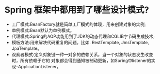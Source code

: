 # Spring 框架中都用到了哪些设计模式?
- 工厂模式:BeanFactory就是简单工厂模式的体现，用来创建对象的实例;
- 单例模式:Bean默认为单例模式。
- 代理模式:Spring的AOP功能用到了JDK的动态代理和CGLIB字节码生成技术;
- 模板方法:用来解决代码重复的问题。比如. RestTemplate, JmsTemplate, JpaTemplate。
- 观察者模式:定义对象键一种一对多的依赖关系，当一个对象的状态发生改变时，所有依赖于它的 对象都会得到通知被制动更新，如Spring中listener的实现–ApplicationListener。
